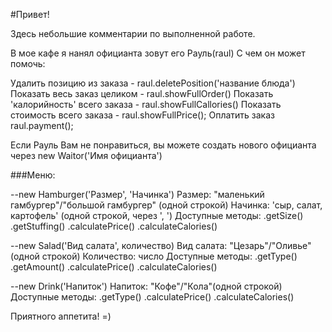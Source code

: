 #Привет!

Здесь небольшие комментарии по выполненной работе.

В мое кафе я нанял официанта зовут его Рауль(raul)
С чем он может помочь:

Удалить позицию из заказа - raul.deletePosition('название блюда')
Показать весь заказ целиком - raul.showFullOrder()
Показать 'калорийность' всего заказа - raul.showFullCallories()
Показать стоимость всего заказа - raul.showFullPrice();
Оплатить заказ raul.payment();

Если Рауль Вам не понравиться, вы можете создать нового официанта через new Waitor('Имя официанта')

###Меню:

--new Hamburger('Размер', 'Начинка')
Размер: "маленький гамбургер"/"большой гамбургер" (одной строкой)
Начинка: 'сыр, салат, картофель' (одной строкой, через ', ')
Доступные методы:
.getSize()
.getStuffing()
.calculatePrice()
.calculateCalories()

--new Salad('Вид салата', количество)
Вид салата: "Цезарь"/"Оливье" (одной строкой)
Количество: число
Доступные методы:
.getType()
.getAmount()
.calculatePrice()
.calculateCalories()

--new Drink('Напиток')
Напиток: "Кофе"/"Кола"(одной строкой)
Доступные методы:
.getType()
.calculatePrice()
.calculateCalories()

Приятного аппетита! =)
